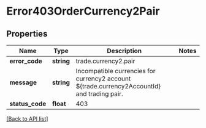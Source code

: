 # Error403OrderCurrency2Pair

## Properties

Name | Type | Description | Notes
------------ | ------------- | ------------- | -------------
**error_code** | **string** | trade.currency2.pair |
**message** | **string** | Incompatible currencies for currency2 account ${trade.currency2AccountId} and trading pair. |
**status_code** | **float** | 403 |

[[Back to API list]](../../README.md#api-endpoints)
